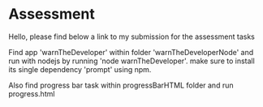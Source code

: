 # Assessment

Hello,
please find below a link to my submission for the assessment tasks

Find app 'warnTheDeveloper' within folder 'warnTheDeveloperNode' and run with nodejs by running 'node warnTheDeveloper'.
make sure to install its single dependency 'prompt' using npm.

Also find progress bar task within progressBarHTML folder and run progress.html 